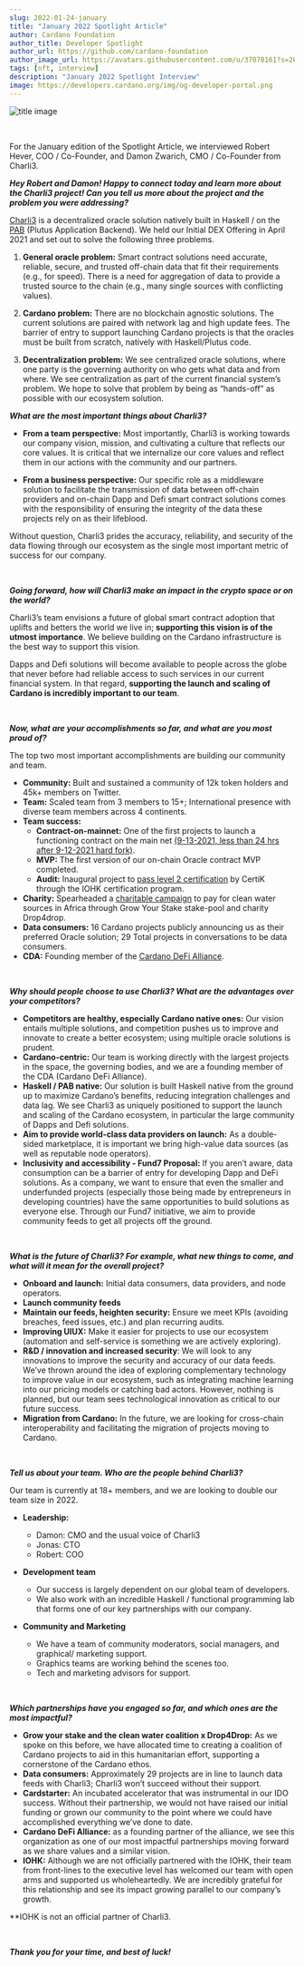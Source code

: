 ```yaml
---
slug: 2022-01-24-january
title: "January 2022 Spotlight Article"
author: Cardano Foundation
author_title: Developer Spotlight
author_url: https://github.com/cardano-foundation
author_image_url: https://avatars.githubusercontent.com/u/37078161?s=200&v=4
tags: [nft, interview]
description: "January 2022 Spotlight Interview"
image: https://developers.cardano.org/img/og-developer-portal.png
---
```


![title image](/img/devblog/charli3.jpg)

<br />

For the January edition of the Spotlight Article, we interviewed Robert Hever, COO / Co-Founder, and Damon Zwarich, CMO / Co-Founder from Charli3.
<br />

**_Hey Robert and Damon! Happy to connect today and learn more about the Charli3 project! Can you tell us more about the project and the problem you were addressing?_**

[Charli3](https://charli3.io/) is a decentralized oracle solution natively built in Haskell / on the [PAB](https://docs.cardano.org/plutus/Plutus-tools) (Plutus Application Backend). We held our Initial DEX Offering in April 2021 and set out to solve the following three problems.


<!-- truncate -->

1. **General oracle problem:** Smart contract solutions need accurate, reliable, secure, and trusted off-chain data that fit their requirements (e.g., for speed). There is a need for aggregation of data to provide a trusted source to the chain (e.g., many single sources with conflicting values).

2. **Cardano problem:** There are no blockchain agnostic solutions. The current solutions are paired with network lag and high update fees. The barrier of entry to support launching Cardano projects is that the oracles must be built from scratch, natively with Haskell/Plutus code. 

3. **Decentralization problem:** We see centralized oracle solutions, where one party is the governing authority on who gets what data and from where. We see centralization as part of the current financial system’s problem. We hope to solve that problem by being as “hands-off” as possible with our ecosystem solution.

**_What are the most important things about Charli3?_**

- **From a team perspective:** Most importantly, Charli3 is working towards our company vision, mission, and cultivating a culture that reflects our core values. It is critical that we internalize our core values and reflect them in our actions with the community and our partners.

- **From a business perspective:** Our specific role as a middleware solution to facilitate the transmission of data between off-chain providers and on-chain Dapp and Defi smart contract solutions comes with the responsibility of ensuring the integrity of the data these projects rely on as their lifeblood. 

Without question, Charli3 prides the accuracy, reliability, and security of the data flowing through our ecosystem as the single most important metric of success for our company. 

<br />

**_Going forward, how will Charli3 make an impact in the crypto space or on the world?_**

Charli3’s team envisions a future of global smart contract adoption that uplifts and betters the world we live in; **supporting this vision is of the utmost importance**. We believe building on the Cardano infrastructure is the best way to support this vision.

Dapps and Defi solutions will become available to people across the globe that never before had reliable access to such services in our current financial system. In that regard, **supporting the launch and scaling of Cardano is incredibly important to our team**.

<br />

**_Now, what are your accomplishments so far, and what are you most proud of?_**

The top two most important accomplishments are building our community and team.

- **Community:** Built and sustained a community of 12k token holders and 45k+ members on Twitter.
- **Team:** Scaled team from 3 members to 15+; International presence with diverse team members across 4 continents.
- **Team success:**
    - **Contract-on-mainnet:** One of the first projects to launch a functioning contract on the main net [(9-13-2021, less than 24 hrs after 9-12-2021 hard fork)](https://cardanoscan.io/transaction/6e18eff1930b29f133599577c0e06225372ac33846cbdddcd0d0d47b224c19e1).
    - **MVP:** The first version of our on-chain Oracle contract MVP completed.
    - **Audit:** Inaugural project to [pass level 2 certification](https://charli3.io/assets/downloads/REP-Charli3.io-2021-11-15.pdf) by CertiK through the IOHK certification program.
- **Charity:** Spearheaded a [charitable campaign](https://www.growyourstake.com/2021/08/02/the-right-to-clean-water/) to pay for clean water sources in Africa through Grow Your Stake stake-pool and charity Drop4drop. 
- **Data consumers:** 16 Cardano projects publicly announcing us as their preferred Oracle solution; 29 Total projects in conversations to be data consumers.
- **CDA:** Founding member of the [Cardano DeFi Alliance](https://cardanodefialliance.org/). 



<br />

**_Why should people choose to use Charli3? What are the advantages over your competitors?_**

- **Competitors are healthy, especially Cardano native ones:** Our vision entails multiple solutions, and competition pushes us to improve and innovate to create a better ecosystem; using multiple oracle solutions is prudent.
- **Cardano-centric:**  Our team is working directly with the largest projects in the space, the governing bodies, and we are a founding member of the CDA (Cardano DeFi Alliance). 
- **Haskell / PAB native:** Our solution is built Haskell native from the ground up to maximize Cardano’s benefits, reducing integration challenges and data lag. We see Charli3 as uniquely positioned to support the launch and scaling of the Cardano ecosystem, in particular the large community of Dapps and Defi solutions. 
- **Aim to provide world-class data providers on launch:** As a double-sided marketplace, it is important we bring high-value data sources (as well as reputable node operators).
- **Inclusivity and accessibility - Fund7 Proposal:** If you aren’t aware, data consumption can be a barrier of entry for developing Dapp and DeFi solutions. As a company, we want to ensure that even the smaller and underfunded projects (especially those being made by entrepreneurs in developing countries) have the same opportunities to build solutions as everyone else. Through our Fund7 initiative, we aim to provide community feeds to get all projects off the ground.  


<br />

**_What is the future of Charli3? For example, what new things to come, and what will it mean for the overall project?_**

- **Onboard and launch:** Initial data consumers, data providers, and node operators.
- **Launch community feeds**
- **Maintain our feeds, heighten security:** Ensure we meet KPIs (avoiding breaches, feed issues, etc.) and plan recurring audits.
- **Improving UIUX:** Make it easier for projects to use our ecosystem (automation and self-service is something we are actively exploring).
- **R&D / innovation and increased security**: We will look to any innovations to improve the security and accuracy of our data feeds. We’ve thrown around the idea of exploring complementary technology to improve value in our ecosystem, such as integrating machine learning into our pricing models or catching bad actors. However, nothing is planned, but our team sees technological innovation as critical to our future success.
- **Migration from Cardano:** In the future, we are looking for cross-chain interoperability and facilitating the migration of projects moving to Cardano.


<br />

**_Tell us about your team. Who are the people behind Charli3?_**

Our team is currently at 18+ members, and we are looking to double our team size in 2022.
- **Leadership:**
    - Damon: CMO and the usual voice of Charli3
    - Jonas: CTO 
    - Robert: COO

- **Development team**
    - Our success is largely dependent on our global team of developers. 
    - We also work with an incredible Haskell / functional programming lab that forms one of our key partnerships with our company.

- **Community and Marketing**
    - We have a team of community moderators, social managers, and graphical/ marketing support. 
    - Graphics teams are working behind the scenes too.
    - Tech and marketing advisors for support.


<br />

**_Which partnerships have you engaged so far, and which ones are the most impactful?_**

- **Grow your stake and the clean water coalition x Drop4Drop:** As we spoke on this before, we have allocated time to creating a coalition of Cardano projects to aid in this humanitarian effort, supporting a cornerstone of the Cardano ethos. 
- **Data consumers:** Approximately 29 projects are in line to launch data feeds with Charli3; Charli3 won’t succeed without their support.
- **Cardstarter:** An incubated accelerator that was instrumental in our IDO success. Without their partnership, we would not have raised our initial funding or grown our community to the point where we could have accomplished everything we’ve done to date.
- **Cardano DeFi Alliance:** as a founding partner of the alliance, we see this organization as one of our most impactful partnerships moving forward as we share values and a similar vision.
- **IOHK:** Although we are not officially partnered with the IOHK, their team from front-lines to the executive level has welcomed our team with open arms and supported us wholeheartedly. We are incredibly grateful for this relationship and see its impact growing parallel to our company’s growth.

**IOHK is not an official partner of Charli3.


<br />

**_Thank you for your time, and best of luck!_**

<br />

